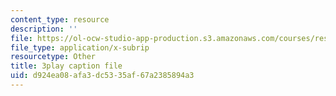 ```yaml
---
content_type: resource
description: ''
file: https://ol-ocw-studio-app-production.s3.amazonaws.com/courses/res-3-003-learn-to-build-your-own-videogame-with-the-unity-game-engine-and-microsoft-kinect-january-iap-2017/d924ea08afa3dc5335af67a2385894a3_ZVnrpjIVU.srt
file_type: application/x-subrip
resourcetype: Other
title: 3play caption file
uid: d924ea08-afa3-dc53-35af-67a2385894a3
---
```

